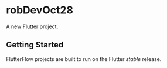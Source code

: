 # robDevOct28

A new Flutter project.

## Getting Started

FlutterFlow projects are built to run on the Flutter _stable_ release.
